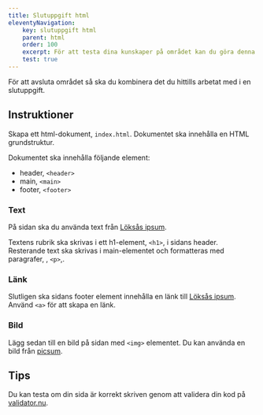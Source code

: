 ```yaml
---
title: Slutuppgift html
eleventyNavigation:
    key: slutuppgift html
    parent: html
    order: 100
    excerpt: För att testa dina kunskaper på området kan du göra denna slutuppgift.
    test: true
---
```


För att avsluta området så ska du kombinera det du hittills arbetat med i en slutuppgift.

## Instruktioner

Skapa ett html-dokument, ```index.html```. Dokumentet ska innehålla en HTML grundstruktur.

Dokumentet ska innehålla följande element:
* header, ```<header>```
* main, ```<main>```
* footer, ```<footer>```

### Text

På sidan ska du använda text från [Löksås ipsum](http://xn--lkss-soa3h.vogelius.se/).

Textens rubrik ska skrivas i ett h1-element, ```<h1>```, i sidans header.
Resterande text ska skrivas i main-elementet och formatteras med paragrafer, , ```<p>```,.

### Länk

Slutligen ska sidans footer element innehålla en länk till [Löksås ipsum](http://xn--lkss-soa3h.vogelius.se/).
Använd ```<a>``` för att skapa en länk.	

### Bild

Lägg sedan till en bild på sidan med ```<img>``` elementet. Du kan använda en bild från [picsum](https://picsum.photos/).
## Tips

Du kan testa om din sida är korrekt skriven genom att validera din kod på [validator.nu](https://validator.nu/).
